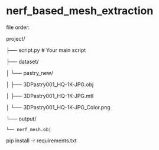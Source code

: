 # nerf_based_mesh_extraction


file order: 

project/

├── script.py                # Your main script

├── dataset/

│   └── pastry_new/

│       ├── 3DPastry001_HQ-1K-JPG.obj

│       ├── 3DPastry001_HQ-1K-JPG.mtl

│       └── 3DPastry001_HQ-1K-JPG_Color.png

└── output/

    └── nerf_mesh.obj

pip install -r requirements.txt
